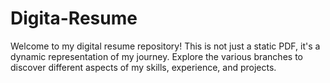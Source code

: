 # Digita-Resume
Welcome to my digital resume repository! This is not just a static PDF, it's a dynamic representation of my  journey. Explore the various branches to discover different aspects of my skills, experience, and projects.
